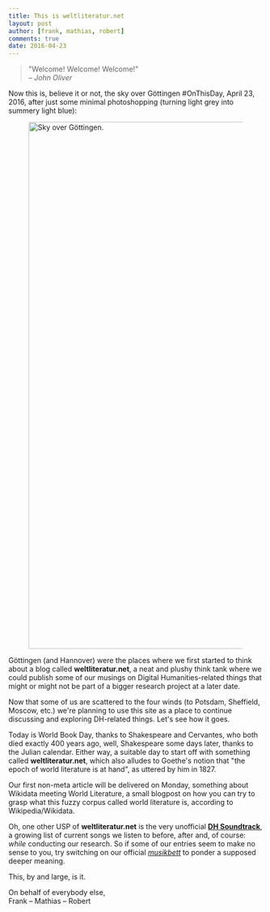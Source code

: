 ```yaml
---
title: This is weltliteratur.net
layout: post
author: [frank, mathias, robert]
comments: true
date: 2016-04-23
---
```


> "Welcome! Welcome! Welcome!"  
> – *John Oliver*

Now this is, believe it or not, the sky over Göttingen #OnThisDay, April 23, 2016, after just some minimal photoshopping (turning light grey into summery light blue):

<figure>
  <img src="https://raw.githubusercontent.com/weltliteratur/blog/gh-pages/images/sky_over_goettingen.jpg" alt="Sky over Göttingen." style="width:1040px;" />
</figure>

Göttingen (and Hannover) were the places where we first started to think about a blog called **weltliteratur.net**, a neat and plushy think tank where we could publish some of our musings on Digital Humanities-related things that might or might not be part of a bigger research project at a later date.

Now that some of us are scattered to the four winds (to Potsdam, Sheffield, Moscow, etc.) we're planning to use this site as a place to continue discussing and exploring DH-related things. Let's see how it goes.

Today is World Book Day, thanks to Shakespeare and Cervantes, who both died exactly 400 years ago, well, Shakespeare some days later, thanks to the Julian calendar. Either way, a suitable day to start off with something called **weltliteratur.net**, which also alludes to Goethe's notion that "the epoch of world literature is at hand", as uttered by him in 1827.

Our first non-meta article will be delivered on Monday, something about Wikidata meeting World Literature, a small blogpost on how you can try to grasp what this fuzzy corpus called world literature is, according to Wikipedia/Wikidata.

Oh, one other USP of **weltliteratur.net** is the very unofficial **[DH Soundtrack](/dh-soundtrack/)**, a growing list of current songs we listen to before, after and, of course: *while* conducting our research. So if some of our entries seem to make no sense to you, try switching on our official *[musikbett](https://de.wikipedia.org/wiki/Musikbett)* to ponder a supposed deeper meaning.

This, by and large, is it.

On behalf of everybody else,  
Frank – Mathias – Robert
